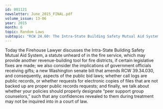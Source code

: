```yaml
---
id: 001121
newsletter: June_2015_FINAL.pdf
volume_issue: 13-06
year: 2015
month: 6
topic: Random Laws
subtopic: "RCW 24.60: The Intra-State Building Safety Mutual Aid System"
---
```


Today the Firehouse Lawyer discusses the Intra-State Building Safety Mutual Aid System, a statute unheard of in the fire service, which may provide another revenue-building tool for fire districts, if certain legislative fixes are made; we also consider the implications of government officials receiving gifts; a new Washington senate bill that amends RCW 39.34.030, and consequently, aspects of the public bid laws; whether call logs are public records, or whether requests for electronic copies of files that are not backed up are proper public records requests; and finally, we talk about whether your policies should properly designate “peer support group counselors,” such that any confidences revealed to them during treatment may not be inquired into in a court of law.